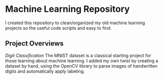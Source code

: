 # Machine Learning Repository
I created this repository to clean/organized my old machine learning projects so the useful code scripts and easy to find. 

## Project Overviews
*Digit Classification*
The MNIST dataset is a classical starting project for those learning about machine learning. I added my own twist by creating a dataset by hand, using the OpenCV library to parse images of handwritten digits and automatically apply labeling.

